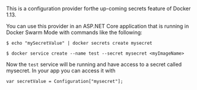 ﻿
This is a configuration provider forthe up-coming secrets feature of Docker 1.13.

You can use this provider in an ASP.NET Core application that is running in Docker Swarm Mode with commands like the following:

```
$ echo "mySecretValue" | docker secrets create mysecret

```

```
$ docker service create --name test --secret mysecret <myImageName>
```

Now the `test` service will be running and have access to a secret called mysecret. In your app you can access it with

```
var secretValue = Configuration["mysecret"];
```
